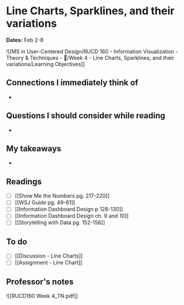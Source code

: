 # Line Charts, Sparklines, and their variations
**Dates:** Feb 2-8

![[MS in User-Centered Design/RUCD 160 - Information Visualization - Theory & Techniques  - 💾/Week 4 - Line Charts, Sparklines, and their variations/Learning Objectives]]

## Connections I immediately think of
- 

## Questions I should consider while reading
- 

## My takeaways
- 


## Readings
- [ ] [[Show Me the Numbers pg. 217-220]]
- [ ] [[WSJ Guide pg. 49-61]]
- [ ] [[Information Dashboard Design p 128-130]]
- [ ] [[Information Dashboard Design ch. 9 and 10]]
- [ ] [[Storytelling with Data pg. 152-156]]

## To do
- [ ] [[Discussion - Line Charts]]
- [ ] [[Assignment - Line Chart]]

## Professor's notes
![[RUCD160 Week 4_TN.pdf]]